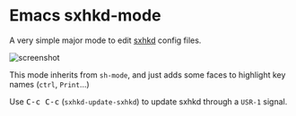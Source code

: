 # Emacs sxhkd-mode

A very simple major mode to edit [sxhkd](https://github.com/baskerville/sxhkd) config files.

![screenshot](https://raw.githubusercontent.com/yoavm448/sxhkd-mode/master/screenshot.png)

This mode inherits from `sh-mode`, and just adds some faces to highlight key
names (`ctrl`, `Print`...)

Use <kbd>C-c C-c</kbd> (`sxhkd-update-sxhkd`) to update sxhkd through a `USR-1` signal.

